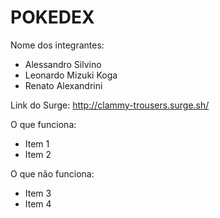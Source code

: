 # POKEDEX

Nome dos integrantes: 
- Alessandro Silvino
- Leonardo Mizuki Koga
- Renato Alexandrini

Link do Surge: http://clammy-trousers.surge.sh/

O que funciona:
- Item 1
- Item 2

O que não funciona: 
- Item 3
- Item 4
